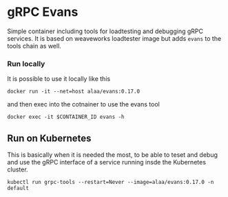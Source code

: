 # gRPC Evans

Simple container including tools for loadtesting and debugging gRPC services.
It is based on weaveworks loadtester image but adds `evans` to the tools chain as well.

### Run locally
It is possible to use it locally like this

```
docker run -it --net=host alaa/evans:0.17.0
```

and then exec into the cotnainer to use the evans tool
```
docker exec -it $CONTAINER_ID evans -h
```

## Run on Kubernetes

This is basically when it is needed the most, to be able to teset and debug and use the gRPC interface
of a service running insde the Kubernetes cluster.

```
kubectl run grpc-tools --restart=Never --image=alaa/evans:0.17.0 -n default
```
